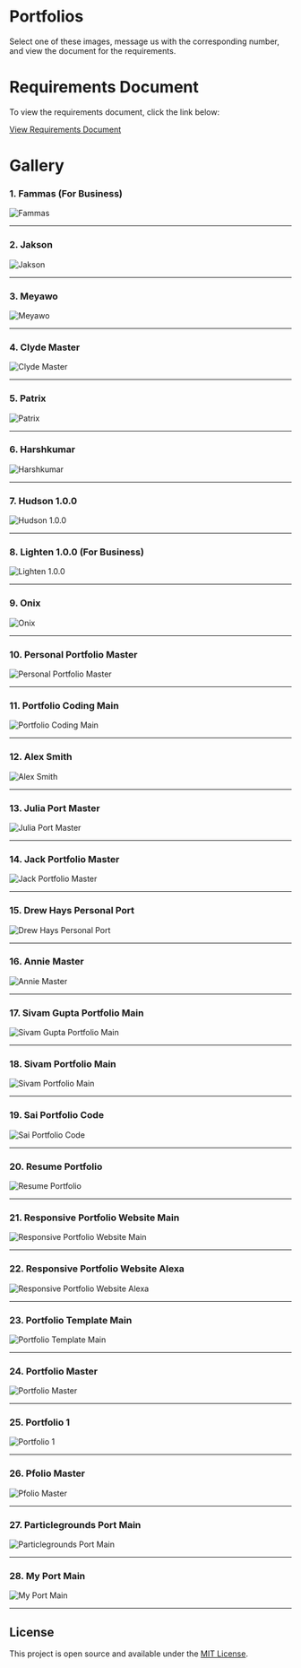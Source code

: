 # Portfolios

Select one of these images, message us with the corresponding number, and view the document for the requirements. 

# Requirements Document

To view the requirements document, click the link below:

[View Requirements Document](https://github.com/user-attachments/files/17686569/requirements.pdf)



# Gallery

### 1. Fammas (For Business)
![Fammas](https://github.com/user-attachments/assets/b4d956e2-b704-4f60-8a7f-88b1df060dd9)  

---

### 2. Jakson
![Jakson](https://github.com/user-attachments/assets/a1f0fb1e-181c-4b2c-8805-d5adfe66c9df)  

---

### 3. Meyawo
![Meyawo](https://github.com/user-attachments/assets/1931ad7d-989b-44bb-bfa9-3a094ad720b4)  

---

### 4. Clyde Master
![Clyde Master](https://github.com/user-attachments/assets/61f08fda-ba65-4dca-8035-c7d4da667e6c)  

---

### 5. Patrix
![Patrix](https://github.com/user-attachments/assets/efcff8cf-768b-43ae-83d9-f3d1e434aa65)  

---

### 6. Harshkumar
![Harshkumar](https://github.com/user-attachments/assets/e5ecfbe1-3132-43ac-bd0a-f1f7f8f05b92)  

---

### 7. Hudson 1.0.0
![Hudson 1.0.0](https://github.com/user-attachments/assets/751daf6d-6d16-4238-9d95-d7340db64eba)  

---

### 8. Lighten 1.0.0 (For Business)
![Lighten 1.0.0](https://github.com/user-attachments/assets/1352498e-e11b-45df-a46b-d142e722509a)  

---

### 9. Onix
![Onix](https://github.com/user-attachments/assets/fee1eeaa-c392-411c-bb35-0160e46079e4)  

---

### 10. Personal Portfolio Master
![Personal Portfolio Master](https://github.com/user-attachments/assets/52c3a3ef-680a-40e8-8d27-76bdcfdbfc27)  

---

### 11. Portfolio Coding Main
![Portfolio Coding Main](https://github.com/user-attachments/assets/c3e7d186-b0c4-481d-9f9e-4416da8c3ff1)  

---

### 12. Alex Smith
![Alex Smith](https://github.com/user-attachments/assets/cda7d75c-743f-4ef7-bc28-df67e3672b47)  

---

### 13. Julia Port Master
![Julia Port Master](https://github.com/user-attachments/assets/91b035a7-9e6c-410e-9764-a0b005ce5017)  

---

### 14. Jack Portfolio Master
![Jack Portfolio Master](https://github.com/user-attachments/assets/5241a3ff-d26b-482b-9a17-caacd057cfa4)  

---

### 15. Drew Hays Personal Port
![Drew Hays Personal Port](https://github.com/user-attachments/assets/32de936a-d144-4905-b0a1-5124b38972e9)  

---

### 16. Annie Master
![Annie Master](https://github.com/user-attachments/assets/0801ff6a-6a86-42b3-9997-e901f8189881)  

---

### 17. Sivam Gupta Portfolio Main
![Sivam Gupta Portfolio Main](https://github.com/user-attachments/assets/c8a0aca4-9cb4-4c0c-a4ad-836ebe6d9618)  

---

### 18. Sivam Portfolio Main
![Sivam Portfolio Main](https://github.com/user-attachments/assets/4a85b924-f98a-4b4b-8c00-4294a939e310)  

---

### 19. Sai Portfolio Code
![Sai Portfolio Code](https://github.com/user-attachments/assets/743fe932-6ed3-4627-9ed3-6f1d5a292907)  

---

### 20. Resume Portfolio
![Resume Portfolio](https://github.com/user-attachments/assets/e1107268-aefb-4896-a09f-cb6f082f439f)  

---

### 21. Responsive Portfolio Website Main
![Responsive Portfolio Website Main](https://github.com/user-attachments/assets/c3de5055-8f84-4d0b-8331-5b96fd7e06ae)  

---

### 22. Responsive Portfolio Website Alexa
![Responsive Portfolio Website Alexa](https://github.com/user-attachments/assets/f5e62ae4-b5f1-47ca-a8c5-674ee791087a)  

---

### 23. Portfolio Template Main
![Portfolio Template Main](https://github.com/user-attachments/assets/1f2ae294-767b-4824-ad76-9428543dae6b)  

---

### 24. Portfolio Master
![Portfolio Master](https://github.com/user-attachments/assets/cd39b6f1-1b4e-440b-bbe9-ea2e190c946c)  

---

### 25. Portfolio 1
![Portfolio 1](https://github.com/user-attachments/assets/f063c88a-beda-4ad0-a668-d465bca7ef19)  

---

### 26. Pfolio Master
![Pfolio Master](https://github.com/user-attachments/assets/e3fbfc8d-55a7-4665-8151-5c24e9cfc4d6)  

---

### 27. Particlegrounds Port Main
![Particlegrounds Port Main](https://github.com/user-attachments/assets/76e89f29-543b-4a80-83c1-6099256f9c71)  

---

### 28. My Port Main
![My Port Main](https://github.com/user-attachments/assets/28bc38e3-1539-4b40-8395-c26fadec2d4f)  

---

## License

This project is open source and available under the [MIT License](LICENSE).
